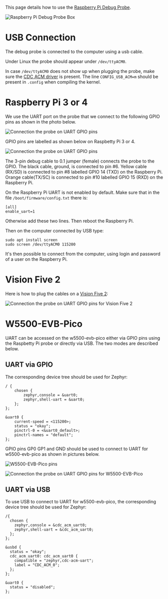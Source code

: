 This page details how to use the [Raspberry Pi Debug Probe](https://www.raspberrypi.com/products/debug-probe/).


![Raspberry Pi Debug Probe Box](https://github.com/fderepas/unix_memo/blob/main/img/rpi_debug_probe_box.jpg)

# USB Connection

The debug probe is connected to the computer using a usb cable.

Under Linux the probe should appear under ```/dev/ttyACM0```.

In case ```/dev/ttyACM0``` does not show up when plugging the probe, make sure the [CDC ACM driver](https://github.com/torvalds/linux/blob/master/drivers/usb/class/cdc-acm.c) is present. The line ```CONFIG_USB_ACM=m``` should be present in ```.config``` when compiling the kernel.


# Raspberry Pi 3 or 4

We use the UART port on the probe that we connect to the following GPIO pins as shown in the photo below.

![Connection the probe on UART GPIO pins](https://github.com/fderepas/unix_memo/blob/main/img/rpi_debug_probe.jpg)

GPIO pins are labelled as shown below on Raspbetty Pi 3 or 4.

![Connection the probe on UART GPIO pins](https://github.com/fderepas/unix_memo/blob/main/img/rpi_gpio.png)

The 3-pin debug cable to 0.1 jumper (female) connects the probe to the GPIO. The black cable, ground, is connected to pin #6. Yellow cable (RX/SD) is connected to  pin #8 labelled GPIO 14 (TXD) on the Raspberry Pi. Orange cable(TX/SC) is connected to pin #10 labelled GPIO 15 (RXD) on the Raspberry Pi.

On the Raspberry Pi UART is not enabled by default. Make sure that in the file ```/boot/firmware/config.txt``` there is:
```
[all]
enable_uart=1
```
Otherwise add these two lines. Then reboot the Raspberry Pi.

Then on the computer connected by USB type:
```
sudo apt install screen
sudo screen /dev/ttyACM0 115200
```

It's then possible to connect from the computer, using login and password of a user on the Raspberry Pi.

# Vision Five 2

Here is how to plug the cables on a [Vision Five 2](https://www.starfivetech.com/en/site/boards):


![Connection the probe on UART GPIO pins for Vision Five 2](https://github.com/fderepas/unix_memo/blob/main/img/uart_vision_five_2.jpg)

# W5500-EVB-Pico

UART can be accessed on the w5500-evb-pico either via GPIO pins using the Raspbetty Pi probe or directly via USB. The two modes are described below.

## UART via GPIO
The corresponding device tree should be used for Zephyr:
```dts
/ {
	chosen {
		zephyr,console = &uart0;
		zephyr,shell-uart = &uart0;
	};
};

&uart0 {
	current-speed = <115200>;
	status = "okay";
	pinctrl-0 = <&uart0_default>;
	pinctrl-names = "default";
};
```

GPIO pins GP0 GP1 and GND should be used to connect to UART for w5500-evb-pico as shown in pictures below.

![W5500-EVB-Pico pins](https://github.com/fderepas/unix_memo/blob/main/img/w5500-evb-pico-pinout.png)

![Connection the probe on UART GPIO pins for W5500-EVB-Pico](https://github.com/fderepas/unix_memo/blob/main/img/W5500-EVB-Pico.jpg)


## UART via USB

To use USB to connect to UART for w5500-evb-pico, the corresponding device tree should be used for Zephyr:
```dts
/{
  chosen {
    zephyr,console = &cdc_acm_uart0;
    zephyr,shell-uart = &cdc_acm_uart0;
  };
};

&usbd {
  status = "okay";
  cdc_acm_uart0: cdc_acm_uart0 {
    compatible = "zephyr,cdc-acm-uart";
    label = "CDC_ACM_0";
  };
};

&uart0 {
  status = "disabled";
};
```
